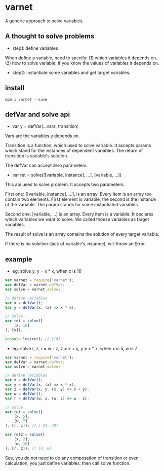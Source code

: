 # varnet

A generic approach to solve variables.

## A thought to solve problems

- step1: define variables

When define a variable, need to specify:
(1) which variables it depends on.
(2) how to solve variable, if you know the values of variables it depends on.

- step2: instantiate some variables and get target variables.

## install

`npm i varnet --save`

## defVar and solve api

- var y = defVar(...vars, transition)

Vars are the variables y depends on.

Transition is a function, which used to solve variable. It accepts params which stand for the instances of dependent variables. The return of transition is variable's solution.

The defVar can accept zero parameters.

- var ret = solve([[variable, instance], ...], [variable, ...])

This api used to solve problem. It accepts two parameters.

First one: [[variable, instance], ...], is an array. Every item is an array too contain two elements. First element is variable, the second is the instance of the variable. The param stands for some instantiated variables.

Second one: [variable, ...] is an array. Every item is a variable. It declares which variables we want to solve. We called thoese variables as target variables.

The result of solve is an array contains the solution of every target variable.

If there is no solution (lack of variable's instance), will throw an Error.

## example

- eg: solve y, y =  x * x, when x is 10

```js
var varnet = require('varnet');
var defVar = varnet.defVar;
var solve = varnet.solve;

// define variables
var x = defVar();
var y = defVar(x, (x) => x * x);

// solve
var ret = solve([
    [x, 10]
], [y]);

console.log(ret); // [10]
```

- eg: solve r, z, r = w - z, z = x + y, y = x * x, when x is 5, w is 7

```js
var varnet = require('varnet');
var defVar = varnet.defVar;
var solve = varnet.solve;

// define variables
var x = defVar();
var y = defVar(x, (x) => x * x);
var z = defVar(x, y, (x, y) => x + y);
var w = defVar();
var r = defVar(w, z, (w, z) => w - z);

// solve
var ret = solve([
    [x, 5],
    [w, 7]
], [r, z]); // [-23, 30]

var ret2 = solve([
    [x, 2],
    [w, 10]
], [r, z]); // [4, 6]
```

See, you do not need to do any composation of transition or even calculation, you just define variables, then call solve function.
